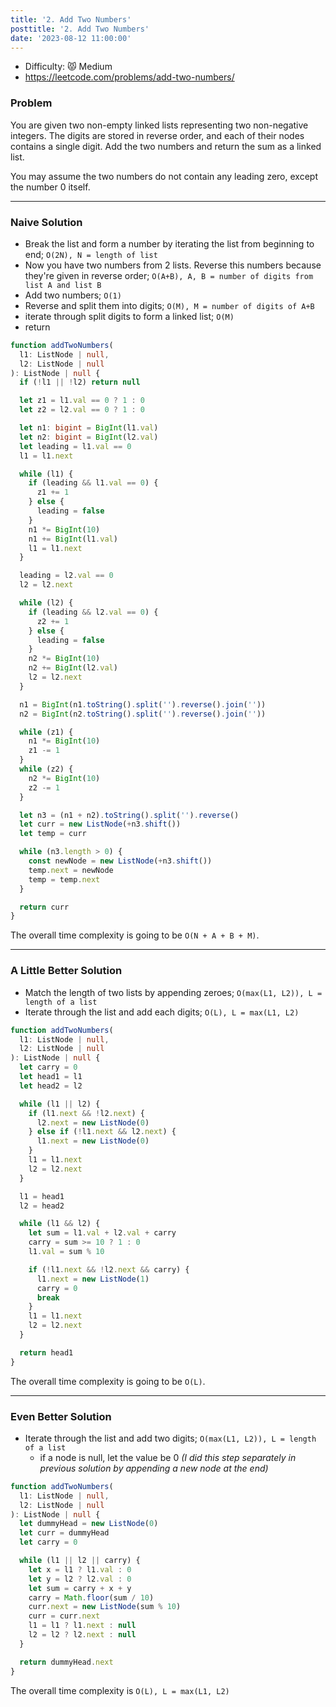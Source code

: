 ```yaml
---
title: '2. Add Two Numbers'
posttitle: '2. Add Two Numbers'
date: '2023-08-12 11:00:00'
---
```


- Difficulty: 😾 Medium
- https://leetcode.com/problems/add-two-numbers/

### Problem

You are given two non-empty linked lists representing two non-negative integers. The digits are stored in reverse order, and each of their nodes contains a single digit. Add the two numbers and return the sum as a linked list.

You may assume the two numbers do not contain any leading zero, except the number 0 itself.

---

### Naive Solution

- Break the list and form a number by iterating the list from beginning to end; `O(2N), N = length of list`
- Now you have two numbers from 2 lists. Reverse this numbers because they're given in reverse order; `O(A+B), A, B = number of digits from list A and list B`
- Add two numbers; `O(1)`
- Reverse and split them into digits; `O(M), M = number of digits of A+B`
- iterate through split digits to form a linked list; `O(M)`
- return

```ts
function addTwoNumbers(
  l1: ListNode | null,
  l2: ListNode | null
): ListNode | null {
  if (!l1 || !l2) return null

  let z1 = l1.val == 0 ? 1 : 0
  let z2 = l2.val == 0 ? 1 : 0

  let n1: bigint = BigInt(l1.val)
  let n2: bigint = BigInt(l2.val)
  let leading = l1.val == 0
  l1 = l1.next

  while (l1) {
    if (leading && l1.val == 0) {
      z1 += 1
    } else {
      leading = false
    }
    n1 *= BigInt(10)
    n1 += BigInt(l1.val)
    l1 = l1.next
  }

  leading = l2.val == 0
  l2 = l2.next

  while (l2) {
    if (leading && l2.val == 0) {
      z2 += 1
    } else {
      leading = false
    }
    n2 *= BigInt(10)
    n2 += BigInt(l2.val)
    l2 = l2.next
  }

  n1 = BigInt(n1.toString().split('').reverse().join(''))
  n2 = BigInt(n2.toString().split('').reverse().join(''))

  while (z1) {
    n1 *= BigInt(10)
    z1 -= 1
  }
  while (z2) {
    n2 *= BigInt(10)
    z2 -= 1
  }

  let n3 = (n1 + n2).toString().split('').reverse()
  let curr = new ListNode(+n3.shift())
  let temp = curr

  while (n3.length > 0) {
    const newNode = new ListNode(+n3.shift())
    temp.next = newNode
    temp = temp.next
  }

  return curr
}
```

The overall time complexity is going to be `O(N + A + B + M)`.

---

### A Little Better Solution

- Match the length of two lists by appending zeroes; `O(max(L1, L2)), L = length of a list`
- Iterate through the list and add each digits; `O(L), L = max(L1, L2)`

```ts
function addTwoNumbers(
  l1: ListNode | null,
  l2: ListNode | null
): ListNode | null {
  let carry = 0
  let head1 = l1
  let head2 = l2

  while (l1 || l2) {
    if (l1.next && !l2.next) {
      l2.next = new ListNode(0)
    } else if (!l1.next && l2.next) {
      l1.next = new ListNode(0)
    }
    l1 = l1.next
    l2 = l2.next
  }

  l1 = head1
  l2 = head2

  while (l1 && l2) {
    let sum = l1.val + l2.val + carry
    carry = sum >= 10 ? 1 : 0
    l1.val = sum % 10

    if (!l1.next && !l2.next && carry) {
      l1.next = new ListNode(1)
      carry = 0
      break
    }
    l1 = l1.next
    l2 = l2.next
  }

  return head1
}
```

The overall time complexity is going to be `O(L)`.

---

### Even Better Solution

- Iterate through the list and add two digits; `O(max(L1, L2)), L = length of a list`
  - if a node is null, let the value be 0 _(I did this step separately in previous solution by appending a new node at the end)_

```ts
function addTwoNumbers(
  l1: ListNode | null,
  l2: ListNode | null
): ListNode | null {
  let dummyHead = new ListNode(0)
  let curr = dummyHead
  let carry = 0

  while (l1 || l2 || carry) {
    let x = l1 ? l1.val : 0
    let y = l2 ? l2.val : 0
    let sum = carry + x + y
    carry = Math.floor(sum / 10)
    curr.next = new ListNode(sum % 10)
    curr = curr.next
    l1 = l1 ? l1.next : null
    l2 = l2 ? l2.next : null
  }

  return dummyHead.next
}
```

The overall time complexity is `O(L), L = max(L1, L2)`
